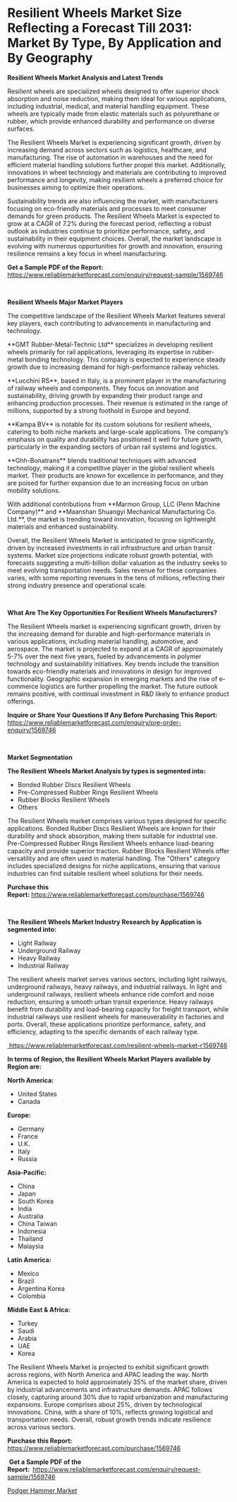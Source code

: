 <p><h1>Resilient Wheels Market Size Reflecting a Forecast Till 2031: Market By Type, By Application and By Geography</h1></p><p><strong>Resilient Wheels Market Analysis and Latest Trends</strong></p>
<p><p>Resilient wheels are specialized wheels designed to offer superior shock absorption and noise reduction, making them ideal for various applications, including industrial, medical, and material handling equipment. These wheels are typically made from elastic materials such as polyurethane or rubber, which provide enhanced durability and performance on diverse surfaces.</p><p>The Resilient Wheels Market is experiencing significant growth, driven by increasing demand across sectors such as logistics, healthcare, and manufacturing. The rise of automation in warehouses and the need for efficient material handling solutions further propel this market. Additionally, innovations in wheel technology and materials are contributing to improved performance and longevity, making resilient wheels a preferred choice for businesses aiming to optimize their operations.</p><p>Sustainability trends are also influencing the market, with manufacturers focusing on eco-friendly materials and processes to meet consumer demands for green products. The Resilient Wheels Market is expected to grow at a CAGR of 7.2% during the forecast period, reflecting a robust outlook as industries continue to prioritize performance, safety, and sustainability in their equipment choices. Overall, the market landscape is evolving with numerous opportunities for growth and innovation, ensuring resilience remains a key focus in wheel manufacturing.</p></p>
<p><strong>Get a Sample PDF of the Report:&nbsp;</strong> <a href="https://www.reliablemarketforecast.com/enquiry/request-sample/1569746?utm_campaign=1130&utm_medium=2&utm_source=Github&utm_content=ia&utm_term=29122024&utm_id=resilient-wheels">https://www.reliablemarketforecast.com/enquiry/request-sample/1569746</a></p>
<p>&nbsp;</p>
<p><strong>Resilient Wheels Major Market Players</strong></p>
<p><p>The competitive landscape of the Resilient Wheels Market features several key players, each contributing to advancements in manufacturing and technology. </p><p>**GMT Rubber-Metal-Technic Ltd** specializes in developing resilient wheels primarily for rail applications, leveraging its expertise in rubber-metal bonding technology. This company is expected to experience steady growth due to increasing demand for high-performance railway vehicles.</p><p>**Lucchini RS**, based in Italy, is a prominent player in the manufacturing of railway wheels and components. They focus on innovation and sustainability, driving growth by expanding their product range and enhancing production processes. Their revenue is estimated in the range of millions, supported by a strong foothold in Europe and beyond.</p><p>**Kampa BV** is notable for its custom solutions for resilient wheels, catering to both niche markets and large-scale applications. The company’s emphasis on quality and durability has positioned it well for future growth, particularly in the expanding sectors of urban rail systems and logistics.</p><p>**Ghh-Bonatrans** blends traditional techniques with advanced technology, making it a competitive player in the global resilient wheels market. Their products are known for excellence in performance, and they are poised for further expansion due to an increasing focus on urban mobility solutions.</p><p>With additional contributions from **Marmon Group, LLC (Penn Machine Company)** and **Maanshan Shuangyi Mechanical Manufacturing Co. Ltd.**, the market is trending toward innovation, focusing on lightweight materials and enhanced sustainability.</p><p>Overall, the Resilient Wheels Market is anticipated to grow significantly, driven by increased investments in rail infrastructure and urban transit systems. Market size projections indicate robust growth potential, with forecasts suggesting a multi-billion dollar valuation as the industry seeks to meet evolving transportation needs. Sales revenue for these companies varies, with some reporting revenues in the tens of millions, reflecting their strong industry presence and operational scale.</p></p>
<p>&nbsp;</p>
<p><strong>What Are The Key Opportunities For Resilient Wheels Manufacturers?</strong></p>
<p><p>The Resilient Wheels market is experiencing significant growth, driven by the increasing demand for durable and high-performance materials in various applications, including material handling, automotive, and aerospace. The market is projected to expand at a CAGR of approximately 5-7% over the next five years, fueled by advancements in polymer technology and sustainability initiatives. Key trends include the transition towards eco-friendly materials and innovations in design for improved functionality. Geographic expansion in emerging markets and the rise of e-commerce logistics are further propelling the market. The future outlook remains positive, with continual investment in R&D likely to enhance product offerings.</p></p>
<p><strong>Inquire or Share Your Questions If Any Before Purchasing This Report:</strong> <a href="https://www.reliablemarketforecast.com/enquiry/pre-order-enquiry/1569746?utm_campaign=1130&utm_medium=2&utm_source=Github&utm_content=ia&utm_term=29122024&utm_id=resilient-wheels">https://www.reliablemarketforecast.com/enquiry/pre-order-enquiry/1569746</a></p>
<p>&nbsp;</p>
<p><strong>Market Segmentation</strong></p>
<p><strong>The Resilient Wheels Market Analysis by types is segmented into:</strong></p>
<p><ul><li>Bonded Rubber Discs Resilient Wheels</li><li>Pre-Compressed Rubber Rings Resilient Wheels</li><li>Rubber Blocks Resilient Wheels</li><li>Others</li></ul></p>
<p><p>The Resilient Wheels market comprises various types designed for specific applications. Bonded Rubber Discs Resilient Wheels are known for their durability and shock absorption, making them suitable for industrial use. Pre-Compressed Rubber Rings Resilient Wheels enhance load-bearing capacity and provide superior traction. Rubber Blocks Resilient Wheels offer versatility and are often used in material handling. The "Others" category includes specialized designs for niche applications, ensuring that various industries can find suitable resilient wheel solutions for their needs.</p></p>
<p><strong>Purchase this Report:&nbsp;</strong><a href="https://www.reliablemarketforecast.com/purchase/1569746?utm_campaign=1130&utm_medium=2&utm_source=Github&utm_content=ia&utm_term=29122024&utm_id=resilient-wheels">https://www.reliablemarketforecast.com/purchase/1569746</a></p>
<p>&nbsp;</p>
<p><strong>The Resilient Wheels Market Industry Research by Application is segmented into:</strong></p>
<p><ul><li>Light Railway</li><li>Underground Railway</li><li>Heavy Railway</li><li>Industrial Railway</li></ul></p>
<p><p>The resilient wheels market serves various sectors, including light railways, underground railways, heavy railways, and industrial railways. In light and underground railways, resilient wheels enhance ride comfort and noise reduction, ensuring a smooth urban transit experience. Heavy railways benefit from durability and load-bearing capacity for freight transport, while industrial railways use resilient wheels for maneuverability in factories and ports. Overall, these applications prioritize performance, safety, and efficiency, adapting to the specific demands of each railway type.</p></p>
<p><a href="https://www.reliablemarketforecast.com/resilient-wheels-market-r1569746?utm_campaign=1130&utm_medium=2&utm_source=Github&utm_content=ia&utm_term=29122024&utm_id=resilient-wheels">&nbsp;https://www.reliablemarketforecast.com/resilient-wheels-market-r1569746</a></p>
<p><strong>In terms of Region, the Resilient Wheels Market Players available by Region are:</strong></p>
<p>
    <p> <strong> North America: </strong>
        <ul>
            <li>United States</li>
            <li>Canada</li>
        </ul>
        </p> 
    <p> <strong> Europe: </strong>
        <ul>
            <li>Germany</li>
            <li>France</li>
            <li>U.K.</li>
            <li>Italy</li>
            <li>Russia</li>
        </ul>
        </p> 
    <p> <strong> Asia-Pacific: </strong>
        <ul>
            <li>China</li>
            <li>Japan</li>
            <li>South Korea</li>
            <li>India</li>
            <li>Australia</li>
            <li>China Taiwan</li>
            <li>Indonesia</li>
            <li>Thailand</li>
            <li>Malaysia</li>
        </ul>
        </p> 
    <p> <strong> Latin America: </strong>
        <ul>
            <li>Mexico</li>
            <li>Brazil</li>
            <li>Argentina Korea</li>
            <li>Colombia</li>
        </ul>
        </p> 
    <p> <strong> Middle East & Africa: </strong>
        <ul>
            <li>Turkey</li>
            <li>Saudi</li>
            <li>Arabia</li>
            <li>UAE</li>
            <li>Korea</li>
        </ul>
    </p>
    </p>
<p><p>The Resilient Wheels Market is projected to exhibit significant growth across regions, with North America and APAC leading the way. North America is expected to hold approximately 35% of the market share, driven by industrial advancements and infrastructure demands. APAC follows closely, capturing around 30% due to rapid urbanization and manufacturing expansions. Europe comprises about 25%, driven by technological innovations. China, with a share of 10%, reflects growing logistical and transportation needs. Overall, robust growth trends indicate resilience across various sectors.</p></p>
<p><strong>Purchase this Report: </strong><a href="https://www.reliablemarketforecast.com/purchase/1569746?utm_campaign=1130&utm_medium=2&utm_source=Github&utm_content=ia&utm_term=29122024&utm_id=resilient-wheels">https://www.reliablemarketforecast.com/purchase/1569746</a></p>
<p>&nbsp;<strong>Get a Sample PDF of the Report:&nbsp;&nbsp;</strong><a href="https://www.reliablemarketforecast.com/enquiry/request-sample/1569746?utm_campaign=1130&utm_medium=2&utm_source=Github&utm_content=ia&utm_term=29122024&utm_id=resilient-wheels">https://www.reliablemarketforecast.com/enquiry/request-sample/1569746</a></p>
<p><strong></strong></p>
<p><p><a href="https://github.com/RickHolmes3/Market-Research-Report-List-7/blob/main/podger-hammer-market.md?utm_campaign=1130&utm_medium=2&utm_source=Github&utm_content=ia&utm_term=29122024&utm_id=resilient-wheels">Podger Hammer Market</a></p></p>
